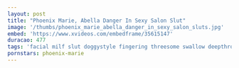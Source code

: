 ```yaml
---
layout: post
title: "Phoenix Marie, Abella Danger In Sexy Salon Slut"
image: '/thumbs/phoenix_marie_abella_danger_in_sexy_salon_sluts.jpg'
embed: 'https://www.xvideos.com/embedframe/35615147'
duracao: 477
tags: 'facial milf slut doggystyle fingering threesome swallow deepthroat pussy-licking big-ass rough-sex big-tits big-cock titty-fuck 720p 1080p phoenix-marie abella-danger'
pornstars: phoenix-marie
---
```

